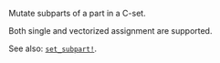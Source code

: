 Mutate subparts of a part in a C-set.

Both single and vectorized assignment are supported.

See also: [`set_subpart!`](@ref).
